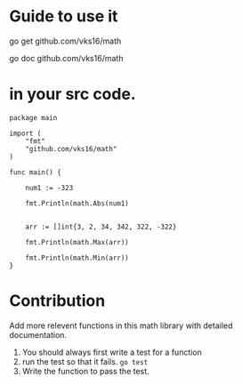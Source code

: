 # Guide to use it
go get github.com/vks16/math


go doc github.com/vks16/math

# in your src code.
```
package main

import (
	"fmt"
	"github.com/vks16/math"
)

func main() {

	num1 := -323

	fmt.Println(math.Abs(num1)

	
	arr := []int{3, 2, 34, 342, 322, -322}

	fmt.Println(math.Max(arr))

	fmt.Println(math.Min(arr)) 
}
```

# Contribution
Add more relevent functions in this math library with detailed documentation.

1. You should always first write a test for a function
2. run the test so that it fails.  ``` go test ```
3. Write the function to pass the test.

